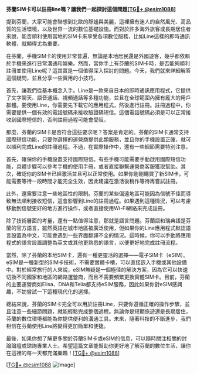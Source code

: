 **芬蘭SIM卡可以註冊line嗎？讓我們一起探討這個問題[[TG💪+ @esim1088](https://t.me/s/esim1088)]**

提到芬蘭，大家可能會聯想到北歐的靜謐與美麗，這裡擁有迷人的自然風光、高品質的生活環境，以及世界一流的數位基礎設施。而對於許多海外旅客或長期居住者來說，能否順利使用當地的SIM卡來享受各項數位服務，比如Line這樣的即時通訊軟體，就顯得尤為重要。

在芬蘭，手機SIM卡的使用非常普遍，無論是本地居民還是外國遊客，幾乎都依賴於手機來進行日常溝通和娛樂。然而，當你手上有芬蘭的SIM卡時，是否能夠順利註冊並使用Line呢？這其實是一個值得深入探討的問題。今天，我們就來詳細解答這個疑問，並且分享一些實用的小技巧。

首先，讓我們從基本概念入手。Line是一款來自日本的即時通訊應用程式，它提供了文字聊天、語音通話、視頻通話等多種功能，並且在全球範圍內擁有龐大的用戶群體。要使用Line，你需要先下載它的應用程式，然後進行註冊。註冊過程中，你需要提供一個有效的電話號碼來接收驗證碼短信。這個電話號碼必須是可以正常接收到國際短信的，否則註冊過程可能會受阻。

那麼，芬蘭的SIM卡是否符合這些要求呢？答案是肯定的。芬蘭的SIM卡通常支持國際短信功能，只要你選擇的運營商提供此類服務，並且你的手機設置正確，就可以順利完成Line的註冊過程。不過，在實際操作中，還有一些細節需要特別注意。

首先，確保你的手機設置支持國際短信。有些手機可能需要手動啟用國際短信功能，具體步驟可以參考手機的使用手冊，或者直接聯繫運營商客服獲取幫助。其次，確認你的SIM卡已經激活並且可以正常使用。如果你剛剛購買了新SIM卡，可能需要等待一段時間才能完全生效，因此建議在激活後稍作等待再嘗試註冊。

此外，還需要注意一些地區性的限制。芬蘭的某些偏遠地區可能因為信號不佳而導致無法順利接收短信，這會影響到Line的註冊過程。如果遇到這種情況，可以考慮移動到信號更好的地方進行操作，或者直接使用Wi-Fi網絡來完成註冊。

除了技術層面的考量，還有一點值得注意，那就是語言問題。芬蘭語和瑞典語是芬蘭的官方語言，雖然英語在城市地區被廣泛使用，但如果你的Line應用程式默認語言設置為中文，可能會遇到一些界面翻譯不全的情況。這時候，你可以手動將應用程式的語言設置調整為英文或其他更熟悉的語言，以便更好地完成註冊流程。

當然，除了芬蘭的本地SIM卡，還有一種更靈活的選擇——電子SIM卡（eSIM）。eSIM是一種新型的SIM卡技術，不需要實體卡槽，可以直接嵌入手機或其他設備中。對於經常旅行的人來說，eSIM無疑是一個極佳的解決方案，因為它可以快速切換不同國家和地區的網路運營商，而且不需要頻繁更換實體SIM卡。目前，芬蘭的主要運營商如Elisa、DNA和Telia都支持eSIM服務，因此如果你對eSIM感興趣，不妨嘗試一下這種現代化的選擇。

總結來說，芬蘭的SIM卡完全可以用於註冊Line，只要你遵循正確的操作步驟，並且注意一些細節問題，就能輕鬆完成整個過程。無論你是短期旅遊還是長期居住，芬蘭的數位環境都能為你提供便利的溝通工具。未來，隨著科技的不斷進步，我們相信在芬蘭使用Line將變得更加簡單和便捷。

最後，如果你想了解更多關於芬蘭SIM卡或eSIM的信息，可以隨時關注相關的討論論壇或諮詢專業人士。希望這篇文章能幫助你更好地了解芬蘭的數位生活，讓你在這裡的每一天都充滿樂趣！[[TG💪+ @esim1088](https://t.me/s/esim1088)]

[[TG💪+ @esim1088](https://t.me/s/esim1088) ![Image](https://i.postimg.cc/4NQfJmqS/Snipaste-2025-05-13-00-14-12.png)]